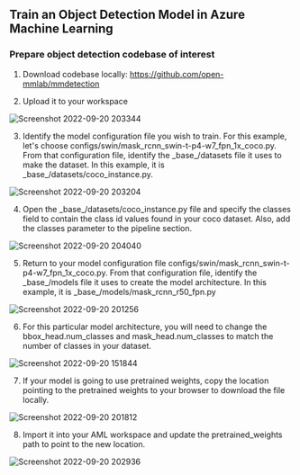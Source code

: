 ## Train an Object Detection Model in Azure Machine Learning

### Prepare object detection codebase of interest
1. Download codebase locally: https://github.com/open-mmlab/mmdetection

2. Upload it to your workspace

![Screenshot 2022-09-20 203344](https://user-images.githubusercontent.com/62900532/191388864-137e8ac5-ff33-443d-a2e7-e3d36a94a23e.png)

3. Identify the model configuration file you wish to train. For this example, let's choose configs/swin/mask_rcnn_swin-t-p4-w7_fpn_1x_coco.py. From that configuration file, identify the \_base\_/datasets file it uses to make the dataset. In this example, it is \_base\_/datasets/coco_instance.py.

![Screenshot 2022-09-20 203204](https://user-images.githubusercontent.com/62900532/191388400-094d16d8-4522-40d8-9072-60ac2eb012c6.png)

4. Open the \_base\_/datasets/coco_instance.py file and specify the classes field to contain the class id values found in your coco dataset. Also, add the classes parameter to the pipeline section.

![Screenshot 2022-09-20 204040](https://user-images.githubusercontent.com/62900532/191389257-78cdc0ae-8430-4277-add7-e53d34c8b917.png)

5. Return to your model configuration file configs/swin/mask_rcnn_swin-t-p4-w7_fpn_1x_coco.py. From that configuration file, identify the \_base\_/models file it uses to create the model architecture. In this example, it is \_base\_/models/mask_rcnn_r50_fpn.py 

![Screenshot 2022-09-20 201256](https://user-images.githubusercontent.com/62900532/191387071-6a672b4a-8543-457f-8423-acda851ba4b2.png)

6. For this particular model architecture, you will need to change the bbox_head.num_classes and mask_head.num_classes to match the number of classes in your dataset.

![Screenshot 2022-09-20 151844](https://user-images.githubusercontent.com/62900532/191345692-477fa1fe-78f9-4e39-9523-26c46f94190f.png)

7. If your model is going to use pretrained weights, copy the location pointing to the pretrained weights to your browser to download the file locally.

![Screenshot 2022-09-20 201812](https://user-images.githubusercontent.com/62900532/191387266-a0cc9ef8-6380-4c09-91ac-58f60d4f7894.png)

8. Import it into your AML workspace and update the pretrained_weights path to point to the new location.

![Screenshot 2022-09-20 202936](https://user-images.githubusercontent.com/62900532/191388176-8f4a62d8-d7eb-4d2e-acb0-22372c358d60.png)

